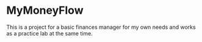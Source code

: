 # MyMoneyFlow
This is a project for a basic finances manager for my own needs and works as a practice lab at the same time.
